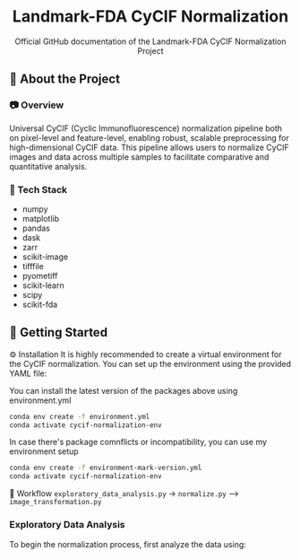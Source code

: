 <div align="center">

  <h1> Landmark-FDA CyCIF Normalization </h1>
  
  <p>
    Official GitHub documentation of the Landmark-FDA CyCIF Normalization Project
  </p>
  
</div>


  

## :star2: About the Project


### :camera: Overview

Universal CyCIF (Cyclic Immunofluorescence) normalization pipeline both on pixel-level and feature-level, enabling robust, scalable preprocessing for high-dimensional CyCIF data. This pipeline allows users to normalize CyCIF images and data across multiple samples to facilitate comparative and quantitative analysis.


### :dart: Tech Stack

<ul>
    <li>numpy</li>
    <li>matplotlib</li>
    <li>pandas</li>
    <li>dask</li>
    <li>zarr</li>
    <li>scikit-image</li>
    <li>tifffile</li>
    <li>pyometiff</li>
    <li>scikit-learn</li>
    <li>scipy</li>
    <li>scikit-fda</li>
</ul>



## 	:toolbox: Getting Started


<!-- Installation -->
:gear: Installation
It is highly recommended to create a virtual environment for the CyCIF normalization. You can set up the environment using the provided YAML file:

You can install the latest version of the packages above using environment.yml
```bash
conda env create -f environment.yml
conda activate cycif-normalization-env
```
In case there's package comnflicts or incompatibility, you can use my environment setup
```bash
conda env create -f environment-mark-version.yml
conda activate cycif-normalization-env
```

:test_tube: Workflow
```exploratory_data_analysis.py``` -> ```normalize.py``` --> ```image_transformation.py```

### Exploratory Data Analysis
To begin the normalization process, first analyze the data using:



